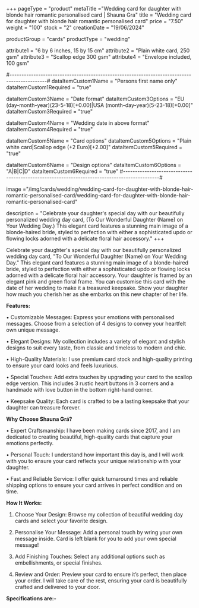 +++
pageType = "product"
metaTitle ="Wedding card for daughter with blonde hair romantic personalised card | Shauna Gra"
title = "Wedding card for daughter with blonde hair romantic personalised card"
price = "7.50"
weight = "100"
stock = "2"
creationDate = "19/06/2024"

productGroup = "cards"
productType = "wedding"

attribute1 = "6 by 6 inches, 15 by 15 cm" 
attribute2 = "Plain white card, 250 gsm"
attribute3 = "Scallop edge 300 gsm"
attribute4 = "Envelope included, 100 gsm"

#---------------------------------------------------------------------------------------------#
dataItemCustom1Name = "Persons first name only"
dataItemCustom1Required = "true"

dataItemCustom3Name = "Date format"
dataItemCustom3Options = "EU (day-month-year)(23-5-18)[+0.00]|USA (month-day-year)(5-23-18)[+0.00]"
dataItemCustom3Required = "true"

dataItemCustom4Name = "Wedding date in above format"
dataItemCustom4Required = "true"

dataItemCustom5Name = "Card options"
dataItemCustom5Options = "Plain white card|Scallop edge (+2 Euro)[+2.00]"
dataItemCustom5Required = "true"

dataItemCustom6Name = "Design options"
dataItemCustom6Options = "A|B|C|D"
dataItemCustom6Required = "true"
#---------------------------------------------------------------------------------------------#

image ="/img/cards/wedding/wedding-card-for-daughter-with-blonde-hair-romantic-personalised-card/wedding-card-for-daughter-with-blonde-hair-romantic-personalised-card"

description = "Celebrate your daughter's special day with our beautifully personalized wedding day card, (To Our Wonderful Daughter (Name) on Your Wedding Day.) This elegant card features a stunning main image of a blonde-haired bride, styled to perfection with either a sophisticated updo or flowing locks adorned with a delicate floral hair accessory."
+++

Celebrate your daughter's special day with our beautifully personalized wedding day card, "To Our Wonderful Daughter (Name) on Your Wedding Day." This elegant card features a stunning main image of a blonde-haired bride, styled to perfection with either a sophisticated updo or flowing locks adorned with a delicate floral hair accessory. Your daughter is framed by an elegant pink and green floral frame. You can customise this card with the date of her wedding to make it a treasured keepsake. Show your daughter how much you cherish her as she embarks on this new chapter of her life.

**Features:**

• Customizable Messages: Express your emotions with personalised messages. Choose from a selection of 4 designs to convey your heartfelt own unique message.

• Elegant Designs: My collection includes a variety of elegant and stylish designs to suit every taste, from classic and timeless to modern and chic.

• High-Quality Materials: I use premium card stock and high-quality printing to ensure your card looks and feels luxurious.

• Special Touches: Add extra touches by upgrading your card to the scallop edge version. This includes 3 rustic heart buttons in 3 corners and a handmade with love button in the bottom right-hand corner.

• Keepsake Quality: Each card is crafted to be a lasting keepsake that your daughter can treasure forever.

**Why Choose Shauna Grá?**

• Expert Craftsmanship: I have been making cards since 2017, and I am dedicated to creating beautiful, high-quality cards that capture your emotions perfectly.

• Personal Touch: I understand how important this day is, and I will work with you to ensure your card reflects your unique relationship with your daughter.

• Fast and Reliable Service: I offer quick turnaround times and reliable shipping options to ensure your card arrives in perfect condition and on time.

**How It Works:**

1. Choose Your Design: Browse my collection of beautiful wedding day cards and select your favorite design.

2. Personalise Your Message: Add a personal touch by wring your own message inside. Card is left blank for you to add your own special message!

3. Add Finishing Touches: Select any additional options such as embellishments, or special finishes.

4. Review and Order: Preview your card to ensure it’s perfect, then place your order. I will take care of the rest, ensuring your card is beautifully crafted and delivered to your door.

**Specifications are:-**
